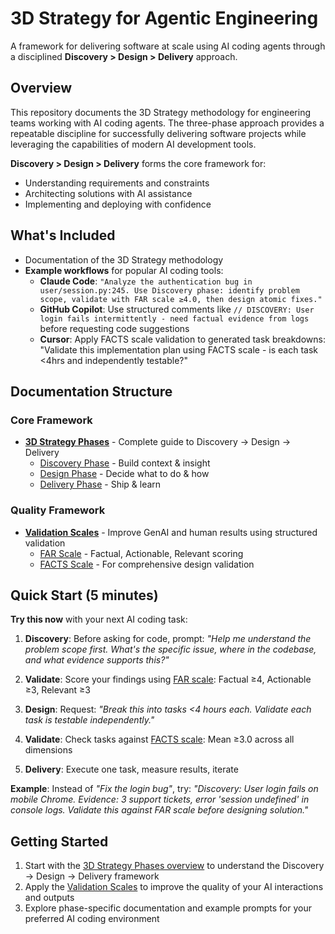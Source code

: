 # 3D Strategy for Agentic Engineering

A framework for delivering software at scale using AI coding agents through a disciplined **Discovery > Design > Delivery** approach.

## Overview

This repository documents the 3D Strategy methodology for engineering teams working with AI coding agents. The three-phase approach provides a repeatable discipline for successfully delivering software projects while leveraging the capabilities of modern AI development tools.

**Discovery > Design > Delivery** forms the core framework for:
- Understanding requirements and constraints
- Architecting solutions with AI assistance
- Implementing and deploying with confidence

## What's Included

- Documentation of the 3D Strategy methodology
- **Example workflows** for popular AI coding tools:
  - **Claude Code**: `"Analyze the authentication bug in user/session.py:245. Use Discovery phase: identify problem scope, validate with FAR scale ≥4.0, then design atomic fixes."`
  - **GitHub Copilot**: Use structured comments like `// DISCOVERY: User login fails intermittently - need factual evidence from logs` before requesting code suggestions
  - **Cursor**: Apply FACTS scale validation to generated task breakdowns: "Validate this implementation plan using FACTS scale - is each task <4hrs and independently testable?"

## Documentation Structure

### Core Framework
- **[3D Strategy Phases](docs/phases/README.md)** - Complete guide to Discovery → Design → Delivery
  - [Discovery Phase](docs/phases/Discovery.md) - Build context & insight
  - [Design Phase](docs/phases/Design.md) - Decide what to do & how
  - [Delivery Phase](docs/phases/Delivery.md) - Ship & learn

### Quality Framework
- **[Validation Scales](docs/scales/README.md)** - Improve GenAI and human results using structured validation
  - [FAR Scale](docs/scales/far-scale.md) - Factual, Actionable, Relevant scoring
  - [FACTS Scale](docs/scales/facts-scale.md) - For comprehensive design validation

## Quick Start (5 minutes)

**Try this now** with your next AI coding task:

1. **Discovery**: Before asking for code, prompt: *"Help me understand the problem scope first. What's the specific issue, where in the codebase, and what evidence supports this?"*

2. **Validate**: Score your findings using [FAR scale](docs/scales/far-scale.md): Factual ≥4, Actionable ≥3, Relevant ≥3

3. **Design**: Request: *"Break this into tasks <4 hours each. Validate each task is testable independently."*

4. **Validate**: Check tasks against [FACTS scale](docs/scales/facts-scale.md): Mean ≥3.0 across all dimensions

5. **Delivery**: Execute one task, measure results, iterate

**Example**: Instead of *"Fix the login bug"*, try: *"Discovery: User login fails on mobile Chrome. Evidence: 3 support tickets, error 'session undefined' in console logs. Validate this against FAR scale before designing solution."*

## Getting Started

1. Start with the [3D Strategy Phases overview](docs/phases/README.md) to understand the Discovery → Design → Delivery framework
2. Apply the [Validation Scales](docs/scales/README.md) to improve the quality of your AI interactions and outputs
3. Explore phase-specific documentation and example prompts for your preferred AI coding environment